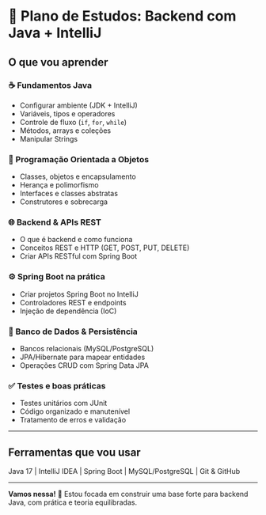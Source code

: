 # 🚀 Plano de Estudos: Backend com Java + IntelliJ

## O que vou aprender

### ☕ Fundamentos Java
- Configurar ambiente (JDK + IntelliJ)
- Variáveis, tipos e operadores
- Controle de fluxo (`if`, `for`, `while`)
- Métodos, arrays e coleções
- Manipular Strings

### 🧱 Programação Orientada a Objetos
- Classes, objetos e encapsulamento
- Herança e polimorfismo
- Interfaces e classes abstratas
- Construtores e sobrecarga

### 🌐 Backend & APIs REST
- O que é backend e como funciona
- Conceitos REST e HTTP (GET, POST, PUT, DELETE)
- Criar APIs RESTful com Spring Boot

### ⚙️ Spring Boot na prática
- Criar projetos Spring Boot no IntelliJ
- Controladores REST e endpoints
- Injeção de dependência (IoC)

### 💾 Banco de Dados & Persistência
- Bancos relacionais (MySQL/PostgreSQL)
- JPA/Hibernate para mapear entidades
- Operações CRUD com Spring Data JPA

### ✅ Testes e boas práticas
- Testes unitários com JUnit
- Código organizado e manutenível
- Tratamento de erros e validação

---

## Ferramentas que vou usar
Java 17 | IntelliJ IDEA | Spring Boot | MySQL/PostgreSQL | Git & GitHub

---

**Vamos nessa!** 🎯 Estou focada em construir uma base forte para backend Java, com prática e teoria equilibradas.

